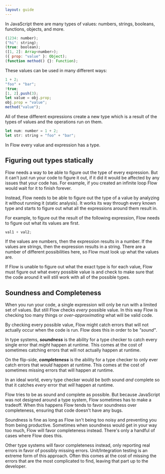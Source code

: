 ```yaml
---
layout: guide
---
```


In JavaScript there are many types of values: numbers, strings, booleans,
functions, objects, and more.

```js
(1234: number);
("hi": string);
(true: boolean);
([1, 2]: Array<number>);
({ prop: "value" }: Object);
(function method() {}: Function);
```

These values can be used in many different ways:

```js
1 + 2;
"foo" + "bar";
!true;
[1, 2].push(3);
let value = obj.prop;
obj.prop = "value";
method("value");
```

All of these different expressions create a new type which is a result of the
types of values and the operations run on them.

```js
let num: number = 1 + 2;
let str: string = "foo" + "bar";
```

In Flow every value and expression has a type.

## Figuring out types statically <a class="toc" id="toc-figuring-out-types-statically" href="#toc-figuring-out-types-statically"></a>

Flow needs a way to be able to figure out the type of every expression. But it
can't just run your code to figure it out, if it did it would be affected by
any issues that your code has. For example, if you created an infinite loop
Flow would wait for it to finish forever.

Instead, Flow needs to be able to figure out the type of a value by analyzing
it without running it (static analysis). It works its way through every known
type and starts to figure out what all the expressions around them result in.

For example, to figure out the result of the following expression, Flow needs to
figure out what its values are first.

```js
val1 + val2;
```

If the values are numbers, then the expression results in a number. If the
values are strings, then the expression results in a string. There are a number
of different possibilities here, so Flow must look up what the values are.

If Flow is unable to figure out what the exact type is for each value, Flow
must figure out what every possible value is and check to make sure that the
code around it will still work with all of the possible types.

## Soundness and Completeness <a class="toc" id="toc-soundness-and-completeness" href="#toc-soundness-and-completeness"></a>

When you run your code, a single expression will only be run with a limited set
of values. But still Flow checks _every_ possible value. In this way Flow is
checking too many things or _over-approximating_ what will be valid code.

By checking every possible value, Flow might catch errors that will not
actually occur when the code is run. Flow does this in order to be _"sound"_.

In type systems, ***soundness*** is the ability for a type checker to catch
every single error that _might_ happen at runtime. This comes at the cost of
sometimes catching errors that will not actually happen at runtime.

On the flip-side, ***completeness*** is the ability for a type checker to only
ever catch errors that _would_ happen at runtime. This comes at the cost of
sometimes missing errors that will happen at runtime.

In an ideal world, every type checker would be both sound _and_ complete so
that it catches _every_ error that _will_ happen at runtime.

Flow tries to be as sound and complete as possible. But because JavaScript was
not designed around a type system, Flow sometimes has to make a tradeoff. When
this happens Flow tends to favor soundness over completeness, ensuring that
code doesn't have any bugs.

Soundness is fine as long as Flow isn't being too noisy and preventing you from
being productive. Sometimes when soundness would get in your way too much, Flow
will favor completeness instead. There's only a handful of cases where Flow
does this.

Other type systems will favor completeness instead, only reporting real errors
in favor of possibly missing errors. Unit/Integration testing is an extreme
form of this approach. Often this comes at the cost of missing the errors that
are the most complicated to find, leaving that part up to the developer.
